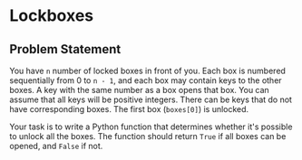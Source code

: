 # Lockboxes

## Problem Statement

You have `n` number of locked boxes in front of you. Each box is numbered sequentially from 0 to `n - 1`, and each box may contain keys to the other boxes. A key with the same number as a box opens that box. You can assume that all keys will be positive integers. There can be keys that do not have corresponding boxes. The first box (`boxes[0]`) is unlocked.

Your task is to write a Python function that determines whether it's possible to unlock all the boxes. The function should return `True` if all boxes can be opened, and `False` if not.
